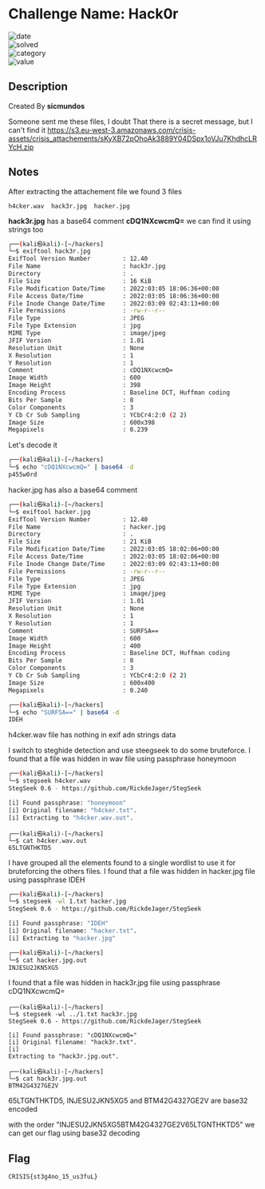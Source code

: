 # Challenge Name: Hack0r



![date](https://img.shields.io/badge/date-13.03.2022-brightgreen.svg)  
![solved](https://img.shields.io/badge/solved-after%20CTF-red.svg)    
![category](https://img.shields.io/badge/category-Steganography-blueviolet.svg)   
![value](https://img.shields.io/badge/value-15-blue.svg)  

## Description

Created By **sicmundos**

Someone sent me these files, I doubt That there is a secret message, but I can't find it
https://s3.eu-west-3.amazonaws.com/crisis-assets/crisis_attachements/sKyXB72pOhoAk3889Y04DSpx1oVJu7KhdhcLRYcH.zip

## Notes

After extracting the attachement file we found 3 files 

```
h4cker.wav  hack3r.jpg  hacker.jpg
```

**hack3r.jpg** has a base64 comment **cDQ1NXcwcmQ=** we can find it using strings too

```bash
┌──(kali㉿kali)-[~/hackers]
└─$ exiftool hack3r.jpg                                                                                                                    
ExifTool Version Number         : 12.40
File Name                       : hack3r.jpg
Directory                       : .
File Size                       : 16 KiB
File Modification Date/Time     : 2022:03:05 18:06:36+00:00
File Access Date/Time           : 2022:03:05 18:06:36+00:00
File Inode Change Date/Time     : 2022:03:09 02:43:13+00:00
File Permissions                : -rw-r--r--
File Type                       : JPEG
File Type Extension             : jpg
MIME Type                       : image/jpeg
JFIF Version                    : 1.01
Resolution Unit                 : None
X Resolution                    : 1
Y Resolution                    : 1
Comment                         : cDQ1NXcwcmQ=
Image Width                     : 600
Image Height                    : 398
Encoding Process                : Baseline DCT, Huffman coding
Bits Per Sample                 : 8
Color Components                : 3
Y Cb Cr Sub Sampling            : YCbCr4:2:0 (2 2)
Image Size                      : 600x398
Megapixels                      : 0.239
```

Let's decode it

```bash
┌──(kali㉿kali)-[~/hackers]
└─$ echo "cDQ1NXcwcmQ=" | base64 -d                                                                                                        
p455w0rd
```
hacker.jpg has also a base64 comment



```bash
┌──(kali㉿kali)-[~/hackers]
└─$ exiftool hacker.jpg                                                                                                                   
ExifTool Version Number         : 12.40
File Name                       : hacker.jpg
Directory                       : .
File Size                       : 21 KiB
File Modification Date/Time     : 2022:03:05 18:02:06+00:00
File Access Date/Time           : 2022:03:05 18:02:06+00:00
File Inode Change Date/Time     : 2022:03:09 02:43:13+00:00
File Permissions                : -rw-r--r--
File Type                       : JPEG
File Type Extension             : jpg
MIME Type                       : image/jpeg
JFIF Version                    : 1.01
Resolution Unit                 : None
X Resolution                    : 1
Y Resolution                    : 1
Comment                         : SURFSA==
Image Width                     : 600
Image Height                    : 400
Encoding Process                : Baseline DCT, Huffman coding
Bits Per Sample                 : 8
Color Components                : 3
Y Cb Cr Sub Sampling            : YCbCr4:2:0 (2 2)
Image Size                      : 600x400
Megapixels                      : 0.240

```

```bash
┌──(kali㉿kali)-[~/hackers]
└─$ echo "SURFSA==" | base64 -d                                                                                                           
IDEH 
```
h4cker.wav file has nothing in exif adn strings data 

I switch to steghide detection and use steegseek to do some bruteforce. I found that a file was hidden in wav file using passphrase honeymoon

```bash
┌──(kali㉿kali)-[~/hackers]
└─$ stegseek h4cker.wav                                                                                                                    
StegSeek 0.6 - https://github.com/RickdeJager/StegSeek

[i] Found passphrase: "honeymoon"
[i] Original filename: "h4cker.txt".
[i] Extracting to "h4cker.wav.out".
```
```
┌──(kali㉿kali)-[~/hackers]
└─$ cat h4cker.wav.out                                                                                                                 
65LTGNTHKTD5   
```
I have grouped all the elements found to a single wordlist to use it for bruteforcing the others files. I found that a file was hidden in hacker.jpg file using passphrase IDEH
 

```bash
┌──(kali㉿kali)-[~/hackers]
└─$ stegseek -wl 1.txt hacker.jpg                                                                                                      
StegSeek 0.6 - https://github.com/RickdeJager/StegSeek

[i] Found passphrase: "IDEH"
[i] Original filename: "hacker.txt".
[i] Extracting to "hacker.jpg"
```

```bash
┌──(kali㉿kali)-[~/hackers]
└─$ cat hacker.jpg.out                                                                                                                    
INJESU2JKN5XG5    
```
I found that a file was hidden in hack3r.jpg file using passphrase cDQ1NXcwcmQ=

```
┌──(kali㉿kali)-[~/hackers]
└─$ stegseek -wl ../1.txt hack3r.jpg
StegSeek 0.6 - https://github.com/RickdeJager/StegSeek

[i] Found passphrase: "cDQ1NXcwcmQ="
[i] Original filename: "hack3r.txt".
[i]
Extracting to "hack3r.jpg.out".
```

```
┌──(kali㉿kali)-[~/hackers]
└─$ cat hack3r.jpg.out
BTM42G4327GE2V  
```

65LTGNTHKTD5, INJESU2JKN5XG5 and BTM42G4327GE2V are base32 encoded

with the order "INJESU2JKN5XG5BTM42G4327GE2V65LTGNTHKTD5" we can get our flag using base32 decoding

## Flag

```
CRISIS{st3g4no_15_us3fuL}
```
